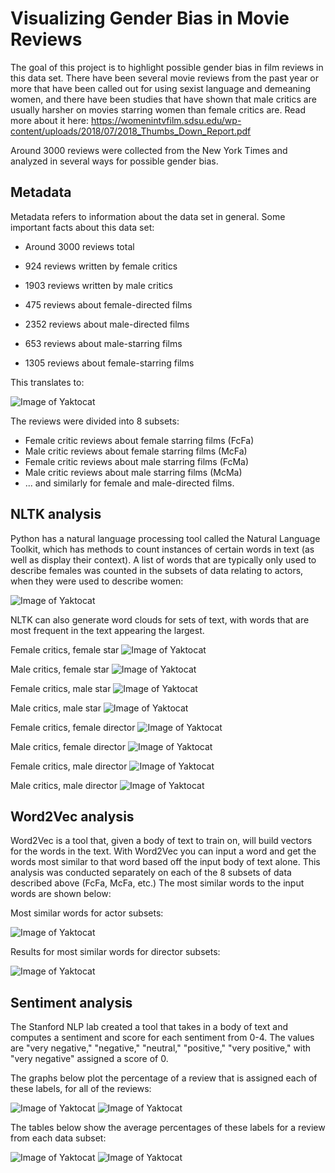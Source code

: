 # Visualizing Gender Bias in Movie Reviews

The goal of this project is to highlight possible gender bias in film reviews in this data set. There have been several movie reviews from the past year or more that have been called out for using sexist language and demeaning women, and there have been studies that have shown that male critics are usually harsher on movies starring women than female critics are. Read more about it here: https://womenintvfilm.sdsu.edu/wp-content/uploads/2018/07/2018_Thumbs_Down_Report.pdf

Around 3000 reviews were collected from the New York Times and analyzed in several ways for possible gender bias.

## Metadata

Metadata refers to information about the data set in general. Some important facts about this data set:

- Around 3000 reviews total
- 924 reviews written by female critics
- 1903 reviews written by male critics

- 475 reviews about female-directed films
- 2352 reviews about male-directed films

- 653 reviews about male-starring films
- 1305 reviews about female-starring films

This translates to:

![Image of Yaktocat](https://roopa-ramanujam.github.io/iw2018/actor_director_breakdown.png)

The reviews were divided into 8 subsets: 
- Female critic reviews about female starring films (FcFa)
- Male critic reviews about female starring films (McFa)
- Female critic reviews about male starring films (FcMa)
- Male critic reviews about male starring films (McMa)
- ... and similarly for female and male-directed films.

## NLTK analysis

Python has a natural language processing tool called the Natural Language Toolkit, which has methods to count instances of certain words in text (as well as display their context). A list of words that are typically only used to describe females was counted in the subsets of data relating to actors, when they were used to describe women:

![Image of Yaktocat](https://roopa-ramanujam.github.io/iw2018/word_counts_female_true.png)

NLTK can also generate word clouds for sets of text, with words that are most frequent in the text appearing the largest. 

Female critics, female star
![Image of Yaktocat](https://roopa-ramanujam.github.io/iw2018/FcFa_wc.png)

Male critics, female star
![Image of Yaktocat](https://roopa-ramanujam.github.io/iw2018/McFa_wd.png)

Female critics, male star
![Image of Yaktocat](https://roopa-ramanujam.github.io/iw2018/FcMa_wd.png)

Male critics, male star
![Image of Yaktocat](https://roopa-ramanujam.github.io/iw2018/McMa_wd.png)

Female critics, female director
![Image of Yaktocat](https://roopa-ramanujam.github.io/iw2018/FcFd_wd.png)

Male critics, female director
![Image of Yaktocat](https://roopa-ramanujam.github.io/iw2018/McFd_wd.png)

Female critics, male director
![Image of Yaktocat](https://roopa-ramanujam.github.io/iw2018/FcMd_wd.png)

Male critics, male director
![Image of Yaktocat](https://roopa-ramanujam.github.io/iw2018/McMd_wd.png)

## Word2Vec analysis

Word2Vec is a tool that, given a body of text to train on, will build vectors for the words in the text. With Word2Vec you can input a word and get the words most similar to that word based off the input body of text alone. This analysis was conducted separately on each of the 8 subsets of data described above (FcFa, McFa, etc.) The most similar words to the input words are shown below:

Most similar words for actor subsets:

![Image of Yaktocat](https://roopa-ramanujam.github.io/iw2018/w2vactor.png)

Results for most similar words for director subsets:

![Image of Yaktocat](https://roopa-ramanujam.github.io/iw2018/w2vdirector.png)

## Sentiment analysis

The Stanford NLP lab created a tool that takes in a body of text and computes a sentiment and score for each sentiment from 0-4. The values are "very negative," "negative," "neutral," "positive," "very positive," with "very negative" assigned a score of 0. 


The graphs below plot the percentage of a review that is assigned each of these labels, for all of the reviews:

![Image of Yaktocat](https://roopa-ramanujam.github.io/iw2018/actor_percent_sentiment_parallel.png)
![Image of Yaktocat](https://roopa-ramanujam.github.io/iw2018/director_percent_sentiment_parallel.png)

The tables below show the average percentages of these labels for a review from each data subset:

![Image of Yaktocat](https://roopa-ramanujam.github.io/iw2018/sent_actor_percent.png)
![Image of Yaktocat](https://roopa-ramanujam.github.io/iw2018/sent_director_percent.png)

